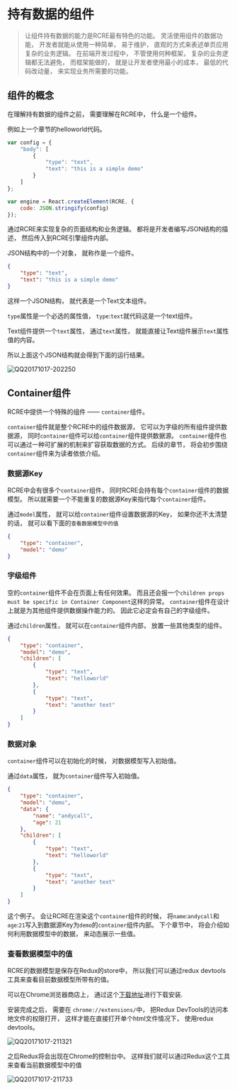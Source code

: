 # 持有数据的组件

> 让组件持有数据的能力是RCRE最有特色的功能。 灵活使用组件的数据功能， 开发者就能从使用一种简单， 易于维护， 直观的方式来表述单页应用复杂的业务逻辑。 在前端开发过程中， 不管使用何种框架， 复杂的业务逻辑都无法避免， 而框架能做的， 就是让开发者使用最小的成本， 最低的代码改动量， 来实现业务所需要的功能。

## 组件的概念

在理解持有数据的组件之前， 需要理解在RCRE中， 什么是一个组件。

例如上一个章节的helloworld代码。

```javascript
var config = {
    "body": [
        {
            "type": "text",
            "text": "this is a simple demo"
        }
    ]
};

var engine = React.createElement(RCRE, {
    code: JSON.stringify(config)
});
```

通过RCRE来实现复杂的页面结构和业务逻辑。 都将是开发者编写JSON结构的描述， 然后传入到RCRE引擎组件内部。 

JSON结构中的一个对象， 就称作是一个组件。

```json
{
    "type": "text",
    "text": "this is a simple demo"
}
```

这样一个JSON结构， 就代表是一个Text文本组件。 

`type`属性是一个必选的属性值， `type`:`text`就代码这是一个text组件。

Text组件提供一个`text`属性， 通过`text`属性， 就能直接让Text组件展示`text`属性值的内容。

所以上面这个JSON结构就会得到下面的运行结果。

![QQ20171017-202250](https://ws1.sinaimg.cn/large/006tKfTcly1fklijfc134j304a01kgli.jpg)

## Container组件

RCRE中提供一个特殊的组件 —— `container`组件。  

`container`组件就是整个RCRE中的组件数据源， 它可以为字级的所有组件提供数据源， 同时`container`组件可以给`container`组件提供数据源。 `container`组件也可以通过一种可扩展的机制来扩容获取数据的方式。 后续的章节， 将会初步围绕`container`组件来为读者依依介绍。


### 数据源Key

RCRE中会有很多个`container`组件， 同时RCRE会持有每个`container`组件的数据模型。 所以就需要一个不能重复的数据源Key来指代每个`container`组件。

通过`model`属性， 就可以给`container`组件设置数据源的Key， 如果你还不太清楚的话， 就可以看下面的`查看数据模型中的值`

```json
{
    "type": "container",
    "model": "demo"
}
```

### 字级组件

空的`container`组件不会在页面上有任何效果。 而且还会报一个`children props must be specific in Container Component`这样的异常。 `container`组件在设计上就是为其他组件提供数据操作能力的。 因此它必定会有自己的字级组件。

通过`children`属性， 就可以在`container`组件内部， 放置一些其他类型的组件。

```json
{
    "type": "container",
    "model": "demo",
    "children": [
        {
            "type": "text",
            "text": "helloworld"
        },
        {
            "type": "text",
            "text": "another text"
        }
    ]
}
```

### 数据对象

`container`组件可以在初始化的时候， 对数据模型写入初始值。

通过`data`属性， 就为`container`组件写入初始值。

```json
{
    "type": "container",
    "model": "demo",
    "data": {
        "name": "andycall",
        "age": 21
    },
    "children": [
        {
            "type": "text",
            "text": "helloworld"
        },
        {
            "type": "text",
            "text": "another text"
        }
    ]
}
```

这个例子。 会让RCRE在渲染这个`container`组件的时候， 将`name`:`andycall`和`age`:`21`写入到数据源Key为`demo`的`container`组件内部。 下个章节中， 将会介绍如何利用数据模型中的数据， 来动态展示一些值。

### 查看数据模型中的值

RCRE的数据模型是保存在Redux的store中， 所以我们可以通过redux devtools工具来查看目前数据模型所带有的值。

可以在Chrome浏览器商店上， 通过这个[下载地址](https://chrome.google.com/webstore/detail/redux-devtools/lmhkpmbekcpmknklioeibfkpmmfibljd?utm_source=chrome-ntp-icon)进行下载安装.

安装完成之后， 需要在 `chrome://extensions/`中， 把Redux DevTools的访问本地文件的权限打开， 这样才能在直接打开单个html文件情况下， 使用redux devtools。

![QQ20171017-211321](https://ws2.sinaimg.cn/large/006tKfTcly1fkljye5nrlj30lo05qq3i.jpg)

之后Redux将会出现在Chrome的控制台中。 这样我们就可以通过Redux这个工具来查看当前数据模型中的值

![QQ20171017-211733](https://ws4.sinaimg.cn/large/006tKfTcly1fklk1sq8z1j30uy07xjrr.jpg)

